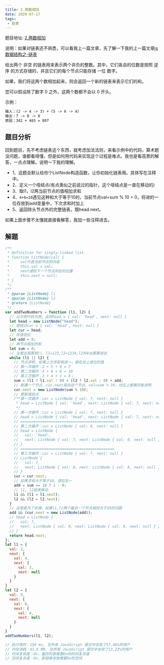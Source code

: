 ```yaml
---
title: 2.两数相加
date: 2020-07-17
tags:
 - 链表
---
```

题目地址: [2.两数相加](https://leetcode-cn.com/problems/add-two-numbers/) <br/>

说明：如果对链表还不熟悉，可以看我上一篇文章，先了解一下我的上一篇文章[js数据结构之-链表](https://juejin.im/post/5f029a09e51d45346b1ef8c2)

给出两个 非空 的链表用来表示两个非负的整数。其中，它们各自的位数是按照 逆序 的方式存储的，并且它们的每个节点只能存储 一位 数字。

如果，我们将这两个数相加起来，则会返回一个新的链表来表示它们的和。

您可以假设除了数字 0 之外，这两个数都不会以 0 开头。

示例：
```md
输入：(2 -> 4 -> 3) + (5 -> 6 -> 4)
输出：7 -> 0 -> 8
原因：342 + 465 = 807
```
## 题目分析
回到题目，先不考虑链表这个东西，就考虑加法法则，来看示例中的代码，算术题没问题，谁都看得懂，但是如何用代码来实现这个过程是难点。我也是看高票的解答，一点点理解。说明一下我的理解。
- 1、这题会默认给你个ListNode构造函数，让你初始化链表用。具体写在注释中。
- 2、定义一个哑结点(有点类似之前说过的指针，这个哑结点是一直在移动的)
- 3、取l1，l2两当前节点的值相加求和
- 4、`4+6=10`遇见这种和大于等于10的，当前节点val=sum % 10 = 0，将进的一位存放到add变量中，下次求和时加上
- 5、返回除头节点外的完整链表，既head.next。

如果上面步骤不太懂就直接看解答，我加一些注释进去。
## 解题
```js
/**
 * Definition for singly-linked list.
 * function ListNode(val) {
 *     val代表当前节点的内容
 *     this.val = val;
 *     next储存下一个节点所在的位置
 *     this.next = null;
 * }
 */
/**
 * @param {ListNode} l1
 * @param {ListNode} l2
 * @return {ListNode}
 */
var addTwoNumbers = function (l1, l2) {
  // 以示例代码为例，此时head = { val: 'head', next: null }
  let head = new ListNode("head");
  // 哑结点cur = { val: 'head', next: null }
  let cur = head;
  // 存放进位
  let add = 0;
  // 两节点相加的和
  let sum = 0;
  // 注意这里要用||，l1=123,l2=1234,l2的4也要算进去
  while (l1 || l2) {
    // 节点求和，如果上次求和有进一，就在加上进位的值
    // 第一次循环：2 + 5 + 0 = 7
    // 第二次循环：4 + 6 + 0 = 10
    // 第三次循环：3 + 4 + 1 = 8；
    sum = (l1 ? l1.val : 0) + (l2 ? l2.val : 0) + add;
    // 新建一个节点，cur.next指向这个节点，val=sum % 10，对应上面第四条说明
    cur.next = new ListNode(sum % 10);
    // 更新哑结点
    /**第一次循环：cur = ListNode { val: 7, next: null }
     * head = ListNode { val: 'head', next: ListNode { val: 7, next: null } }
     */
    // 第一次循环：cur = ListNode { val: 7, next: null }
    // head = ListNode { val: 'head', next: ListNode { val: 7, next: null } }
    // ===========================================
    // 第二次循环：cur = ListNode { val: 0, next: null }
    // head = ListNode {
    //   val: 'head',
    //   next: ListNode { val: 7, next: ListNode { val: 0, next: null } }
    // }
    // ===========================================
    // 第三次循环：cur = ListNode { val: 7, next: null }
    // ListNode {
    //   val: 7,
    //   next: ListNode { val: 0, next: ListNode { val: 8, next: null } }
    // }
    cur = cur.next;
    // 如果求和大于等于10，进位加一
    add = sum >= 10 ? 1 : 0;
    // l1, l2链表移动
    l1 && (l1 = l1.next);
    l2 && (l2 = l2.next);
  }
  // 这里是为了处理，如果l1,l2两个最后一个节点相加大于10的问题
  add && (cur.next = new ListNode(add));
  // head = ListNode {
  //   val: 7,
  //   next: ListNode { val: 0, next: ListNode { val: 8, next: null } }
  // }
  return head.next;
};
let l1 = {
  val: 2,
  next: {
    val: 4,
    next: {
      val: 3,
      next: null
    }
  }
}
let l2 = {
  val: 5,
  next: {
    val: 6,
    next: {
      val: 4,
      next: null
    }
  }
}
addTwoNumbers(l1, l2);

// 执行用时：136 ms, 在所有 JavaScript 提交中击败了57.48%的用户
// 内存消耗：41.6 MB, 在所有 JavaScript 提交中击败了13.23%的用户
// 时间复杂度：On，遍历列表需要On的时间复杂度
// 空间复杂度：On，新链表存放需要On的空间
```
